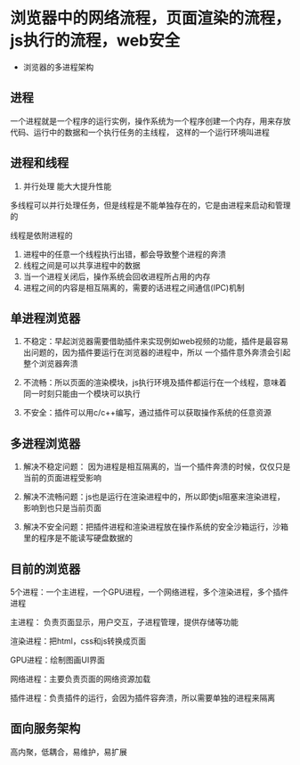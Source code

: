 # 浏览器中的网络流程，页面渲染的流程，js执行的流程，web安全

- 浏览器的多进程架构

## 进程
一个进程就是一个程序的运行实例，操作系统为一个程序创建一个内存，用来存放代码、运行中的数据和一个执行任务的主线程，
这样的一个运行环境叫进程

## 进程和线程
1. 并行处理 能大大提升性能

多线程可以并行处理任务，但是线程是不能单独存在的，它是由进程来启动和管理的

线程是依附进程的

1. 进程中的任意一个线程执行出错，都会导致整个进程的奔溃
2. 线程之间是可以共享进程中的数据
3. 当一个进程关闭后，操作系统会回收进程所占用的内存
4. 进程之间的内容是相互隔离的，需要的话进程之间通信(IPC)机制

## 单进程浏览器
1. 不稳定：早起浏览器需要借助插件来实现例如web视频的功能，插件是最容易出问题的，因为插件要运行在浏览器的进程中，所以
一个插件意外奔溃会引起整个浏览器奔溃

2. 不流畅：所以页面的渲染模块，js执行环境及插件都运行在一个线程，意味着同一时刻只能由一个模块可以执行

3. 不安全：插件可以用c/c++编写，通过插件可以获取操作系统的任意资源


## 多进程浏览器
1. 解决不稳定问题： 因为进程是相互隔离的，当一个插件奔溃的时候，仅仅只是当前的页面进程受影响

2. 解决不流畅问题：js也是运行在渲染进程中的，所以即使js阻塞来渲染进程，影响到也只是当前页面

3. 解决不安全问题：把插件进程和渲染进程放在操作系统的安全沙箱运行，沙箱里的程序是不能读写硬盘数据的

## 目前的浏览器
5个进程：一个主进程，一个GPU进程，一个网络进程，多个渲染进程，多个插件进程

主进程： 负责页面显示，用户交互，子进程管理，提供存储等功能

渲染进程：把html，css和js转换成页面

GPU进程：绘制图画UI界面

网络进程：主要负责页面的网络资源加载

插件进程：负责插件的运行，会因为插件容奔溃，所以需要单独的进程来隔离


## 面向服务架构
高内聚，低耦合，易维护，易扩展